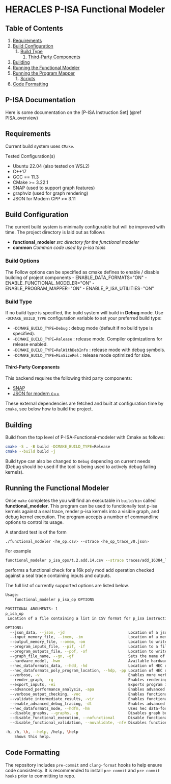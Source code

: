 # HERACLES P-ISA Functional Modeler

## Table of Contents
1. [Requirements](#requirements)
2. [Build Configuration](#build-configuration)
   1. [Build Type](#build-type)
      1. [Third-Party Components](#third--party-components)
3. [Building](#building)
4. [Running the Functional Modeler](#running-the-functional-modeler)
5. [Running the Program Mapper](#running-the-program-mapper)
   1. [Scripts](#scripts)
6. [Code Formatting](#code-formatting)


## P-ISA Documentation
Here is some documentation on the [P-ISA Instruction Set] (@ref PISA_overview)

## Requirements

Current build system uses `CMake`.

Tested Configuration(s)
- Ubuntu 22.04 (also tested on WSL2)
- C++17
- GCC == 11.3
- CMake >= 3.22.1
- SNAP (used to support graph features)
- graphviz (used for graph rendering)
- JSON for Modern CPP >= 3.11

## Build Configuration

The current build system is minimally configurable but will be improved with
time. The project directory is laid out as follows

- __functional_modeler__ *src directory for the functional modeler*
- __common__ *Common code used by p-isa tools*

### Build Options
The Follow options can be specified as cmake defines to enable / disable building of project components
    - ENABLE_DATA_FORMATS="ON"
    - ENABLE_FUNCTIONAL_MODELER="ON"
    - ENABLE_PROGRAM_MAPPER="ON"
    - ENABLE_P_ISA_UTILITIES="ON"

### Build Type

If no build type is specified, the build system will build in <b>Debug</b>
mode. Use `-DCMAKE_BUILD_TYPE` configuration variable to set your preferred
build type:

- `-DCMAKE_BUILD_TYPE=Debug` : debug mode (default if no build type is specified).
- `-DCMAKE_BUILD_TYPE=Release` : release mode. Compiler optimizations for release enabled.
- `-DCMAKE_BUILD_TYPE=RelWithDebInfo` : release mode with debug symbols.
- `-DCMAKE_BUILD_TYPE=MinSizeRel` : release mode optimized for size.

#### Third-Party Components
This backend requires the following third party components:

- [SNAP](https://github.com/snap-stanford/snap.git)
- [JSON for modern c++](https://github.com/nlohmann/json)

These external dependencies are fetched and built at configuration time by
`cmake`, see below how to build the project.

## Building
Build from the top level of P-ISA-Functional-modeler with Cmake as follows:

```bash
cmake -S . -B build -DCMAKE_BUILD_TYPE=Release
cmake --build build -j
```

Build type can also be changed to `Debug` depending on current needs (Debug
should be used if the tool is being used to actively debug failing kernels).

## Running the Functional Modeler

Once `make` completes the you will find an executable in `build/bin` called
**functional_modeler**.  This program can be used to functionally test p-isa
kernels against a seal trace, render p-isa kernels into a visible graph, and
debug kernel execution.
The program accepts a number of commandline options to control its usage.

A standard test is of the form
```bash
./functional_modeler <he_op.csv> --strace <he_op_trace_v0.json>
```
For example

```bash
functional_modeler p_isa_ops/t.2.add.14.csv --strace traces/add_16384_l2_m3_v0.json
```

performs a functional check for a 16k poly mod add operation checked against a
seal trace containing inputs and outputs.

The full list of currently supported options are listed below.
```bash
Usage:
    functional_modeler p_isa_op OPTIONS

POSITIONAL ARGUMENTS: 1
p_isa_op
 Location of a file containing a list in CSV format for p_isa instructions

OPTIONS:
  --json_data, --json, -jd                            Location of a json data file containing HEC formatted data
  --input_memory_file, --imem, -im                    Location of a memory file to be read and set as input before executing any instructions
  --output_memory_file, --omem, -om                   Location to write a memory file containing all device memory after all instructions have been executed
  --program_inputs_file, --pif, -if                   Location to a file containing program inputs in csv format. Loaded after any memory file(s) and data file but before execution
  --program_outputs_file, --pof, -of                  Location to write a file containing program outputs in csv format. Written after program execution
  --graph_file_name, --gn, -gf                        Sets the name of the file for the output graph image [ default=<p_isa_op_file_prefix>.png ]
  --hardware_model, -hwm                              Available hardware models - (HEC-relaxed-mem,HEC-strict-mem,example)
  --hec_dataformats_data, --hdd, -hd                  Location of HEC data-formats data manifest file
  --hec_dataformats_poly_program_location, --hdp, -pp Location of HEC data-formats poly program file
  --verbose, -v                                       Enables more verbose execution reporting to stdout
  --render_graph, -rg                                 Enables rendering of p_isa graph in PNG and DOT file formats
  --export_inputs, -ei                                Exports program inputs file to the file specified by --program_inputs_file or program_inputs.csv if none specified
  --advanced_performance_analysis, -apa               Enables advanced performance analysis and cycle count prediction
  --verbose_output_checking, -voc                     Enables functional validation of functional execution
  --validate_intermediate_results, -vir               Enables functional validation of intermediates - if --disable_function_validation, this will be automatically set to false
  --enable_advanced_debug_tracing, -dt                Enables advanced debug execution and tracing. Warning: May significantly increase memory usage and reduce performance
  --hec_dataformats_mode, --hdfm, -hm                 Uses hec data-formats execution pipeline
  --disable_graphs, --graphs, -g                      Disables graph building and features
  --disable_functional_execution, --nofunctional      Disable functional execution of instruction stream
  --disable_functional_validation, --novalidate, -nfv Disables functional validation of functional execution

-h, /h, \h, --help, /help, \help
    Shows this help.
```

## Code Formatting
The repository includes `pre-commit` and `clang-format` hooks to help ensure
code consistency.  It is recommended to install `pre-commit` and `pre-commit
hooks` prior to committing to repo.
